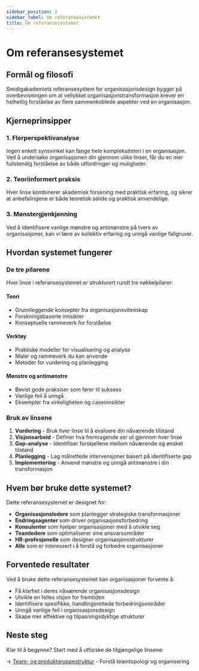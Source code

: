 ```yaml
---
sidebar_position: 2
sidebar_label: Om referansesystemet
title: Om referansesystemet
---
```


# Om referansesystemet

## Formål og filosofi

Smidigakademiets referansesystem for organisasjonsdesign bygger på overbevisningen om at vellykket organisasjonstransformasjon krever en helhetlig forståelse av flere sammenkoblede aspekter ved en organisasjon.

## Kjerneprinsipper

### 1. Flerperspektivanalyse
Ingen enkelt synsvinkel kan fange hele kompleksiteten i en organisasjon. Ved å undersøke organisasjonen din gjennom ulike linser, får du en mer fullstendig forståelse av både utfordringer og muligheter.

### 2. Teoriinformert praksis
Hver linse kombinerer akademisk forskning med praktisk erfaring, og sikrer at anbefalingene er både teoretisk solide og praktisk anvendelige.

### 3. Mønstergjenkjenning
Ved å identifisere vanlige mønstre og antimønstre på tvers av organisasjoner, kan vi lære av kollektiv erfaring og unngå vanlige fallgruver.

## Hvordan systemet fungerer

### De tre pilarene

Hver linse i referansesystemet er strukturert rundt tre nøkkelpilarer:

#### Teori
- Grunnleggende konsepter fra organisasjonsvitenskap
- Forskningsbaserte innsikter
- Konseptuelle rammeverk for forståelse

#### Verktøy
- Praktiske modeller for visualisering og analyse
- Maler og rammeverk du kan anvende
- Metoder for vurdering og planlegging

#### Mønstre og antimønstre
- Bevist gode praksiser som fører til suksess
- Vanlige feil å unngå
- Eksempler fra virkeligheten og caseinnsikter

### Bruk av linsene

1. **Vurdering** - Bruk hver linse til å evaluere din nåværende tilstand
2. **Visjonsarbeid** - Definer hva fremragende ser ut gjennom hver linse
3. **Gap-analyse** - Identifiser forskjellene mellom nåværende og ønsket tilstand
4. **Planlegging** - Lag målrettede intervensjoner basert på identifiserte gap
5. **Implementering** - Anvend mønstre og unngå antimønstre i din transformasjon

## Hvem bør bruke dette systemet?

Dette referansesystemet er designet for:
- **Organisasjonsledere** som planlegger strategiske transformasjoner
- **Endringsagenter** som driver organisasjonsforbedring
- **Konsulenter** som hjelper organisasjoner med å utvikle seg
- **Teamledere** som optimaliserer sine ansvarsområder
- **HR-profesjonelle** som designer organisasjonsstrukturer
- **Alle** som er interessert i å forstå og forbedre organisasjoner

## Forventede resultater

Ved å bruke dette referansesystemet kan organisasjoner forvente å:
- Få klarhet i deres nåværende organisasjonsdesign
- Utvikle en felles visjon for fremtiden
- Identifisere spesifikke, handlingsrettede forbedringsområder
- Unngå vanlige feil i organisasjonsdesign
- Skape mer effektive og tilpasningsdyktige strukturer

## Neste steg

Klar til å begynne? Start med å utforske de tilgjengelige linsene:

→ [Team- og produktgruppestruktur](/docs/lenses/team-product-structure) - Forstå teamtopologi og organisering